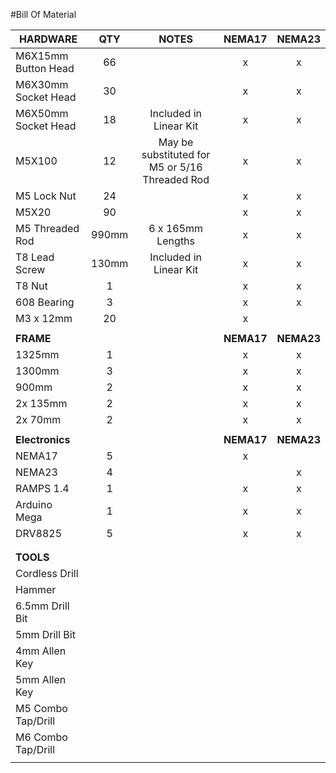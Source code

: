 #Bill Of Material

|HARDWARE       | QTY |NOTES  |NEMA17 |NEMA23|
| ------------- |:-----:| :-----: |:-----:|:-----:|
| M6X15mm Button Head| 66 |   |x|x|
| M6X30mm Socket Head| 30  |   |x|x|
| M6X50mm Socket Head| 18  |Included in Linear Kit   |x|x|
| M5X100| 12  |May be substituted for M5 or 5/16 Threaded Rod   |x|x|
| M5 Lock Nut       | 24  |                         |x|x|
| M5X20              | 90  |                         |x|x|
| M5 Threaded Rod    | 990mm |6 x 165mm Lengths      |x|x|
| T8 Lead Screw      | 130mm |Included in Linear Kit |x|x|
| T8 Nut             | 1  |                          |x|x|
| 608 Bearing        | 3  |                          |x|x|
| M3 x 12mm          | 20  |                         |x| |
|              |    |                          | | |
|**FRAME**           | ||**NEMA17**|**NEMA23**|
| 1325mm       | 1  |                          |x|x|
| 1300mm       | 3  |                          |x|x|
| 900mm        | 2  |                          |x|x|
| 2x 135mm     | 2  |                          |x|x|
| 2x 70mm      | 2  |                          |x|x|
|              |    |                          | | |
|**Electronics**| |  |**NEMA17** |**NEMA23**|
| NEMA17       | 5  |                          |x| |
| NEMA23       | 4  |                          | |x|
| RAMPS 1.4    | 1  |                          |x|x|
| Arduino Mega | 1  |                          |x|x|
| DRV8825      | 5  |                          |x|x|
|              |    |                          | | |
|              |    |                          | | |
| **TOOLS**    |    |                          | | |
|Cordless Drill   |    |                          | | |
|Hammer           |    |                          | | |
|6.5mm Drill Bit  |    |                          | | |
|5mm Drill Bit    |    |                          | | |
|4mm Allen Key    |    |                          | | |
|5mm Allen Key    |    |                          | | |
|M5 Combo Tap/Drill|    |                          | | |
|M6 Combo Tap/Drill|    |                          | | |
|                  |    |                          | | |

